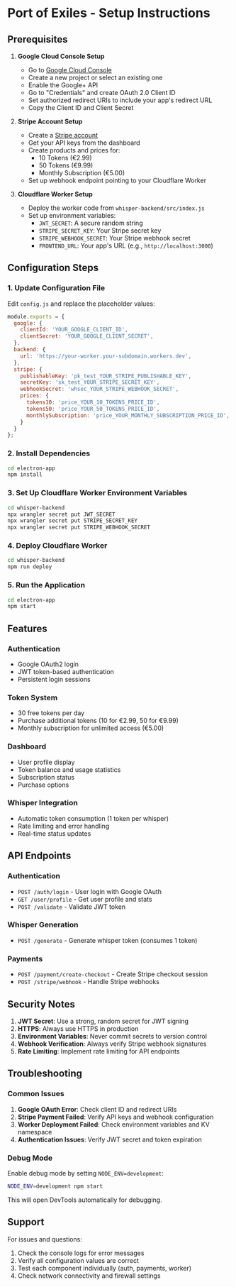 # Port of Exiles - Setup Instructions

## Prerequisites

1. **Google Cloud Console Setup**
   - Go to [Google Cloud Console](https://console.cloud.google.com/)
   - Create a new project or select an existing one
   - Enable the Google+ API
   - Go to "Credentials" and create OAuth 2.0 Client ID
   - Set authorized redirect URIs to include your app's redirect URL
   - Copy the Client ID and Client Secret

2. **Stripe Account Setup**
   - Create a [Stripe account](https://stripe.com/)
   - Get your API keys from the dashboard
   - Create products and prices for:
     - 10 Tokens (€2.99)
     - 50 Tokens (€9.99)
     - Monthly Subscription (€5.00)
   - Set up webhook endpoint pointing to your Cloudflare Worker

3. **Cloudflare Worker Setup**
   - Deploy the worker code from `whisper-backend/src/index.js`
   - Set up environment variables:
     - `JWT_SECRET`: A secure random string
     - `STRIPE_SECRET_KEY`: Your Stripe secret key
     - `STRIPE_WEBHOOK_SECRET`: Your Stripe webhook secret
     - `FRONTEND_URL`: Your app's URL (e.g., `http://localhost:3000`)

## Configuration Steps

### 1. Update Configuration File

Edit `config.js` and replace the placeholder values:

```javascript
module.exports = {
  google: {
    clientId: 'YOUR_GOOGLE_CLIENT_ID',
    clientSecret: 'YOUR_GOOGLE_CLIENT_SECRET',
  },
  backend: {
    url: 'https://your-worker.your-subdomain.workers.dev',
  },
  stripe: {
    publishableKey: 'pk_test_YOUR_STRIPE_PUBLISHABLE_KEY',
    secretKey: 'sk_test_YOUR_STRIPE_SECRET_KEY',
    webhookSecret: 'whsec_YOUR_STRIPE_WEBHOOK_SECRET',
    prices: {
      tokens10: 'price_YOUR_10_TOKENS_PRICE_ID',
      tokens50: 'price_YOUR_50_TOKENS_PRICE_ID',
      monthlySubscription: 'price_YOUR_MONTHLY_SUBSCRIPTION_PRICE_ID',
    }
  }
};
```

### 2. Install Dependencies

```bash
cd electron-app
npm install
```

### 3. Set Up Cloudflare Worker Environment Variables

```bash
cd whisper-backend
npx wrangler secret put JWT_SECRET
npx wrangler secret put STRIPE_SECRET_KEY
npx wrangler secret put STRIPE_WEBHOOK_SECRET
```

### 4. Deploy Cloudflare Worker

```bash
cd whisper-backend
npm run deploy
```

### 5. Run the Application

```bash
cd electron-app
npm start
```

## Features

### Authentication
- Google OAuth2 login
- JWT token-based authentication
- Persistent login sessions

### Token System
- 30 free tokens per day
- Purchase additional tokens (10 for €2.99, 50 for €9.99)
- Monthly subscription for unlimited access (€5.00)

### Dashboard
- User profile display
- Token balance and usage statistics
- Subscription status
- Purchase options

### Whisper Integration
- Automatic token consumption (1 token per whisper)
- Rate limiting and error handling
- Real-time status updates

## API Endpoints

### Authentication
- `POST /auth/login` - User login with Google OAuth
- `GET /user/profile` - Get user profile and stats
- `POST /validate` - Validate JWT token

### Whisper Generation
- `POST /generate` - Generate whisper token (consumes 1 token)

### Payments
- `POST /payment/create-checkout` - Create Stripe checkout session
- `POST /stripe/webhook` - Handle Stripe webhooks

## Security Notes

1. **JWT Secret**: Use a strong, random secret for JWT signing
2. **HTTPS**: Always use HTTPS in production
3. **Environment Variables**: Never commit secrets to version control
4. **Webhook Verification**: Always verify Stripe webhook signatures
5. **Rate Limiting**: Implement rate limiting for API endpoints

## Troubleshooting

### Common Issues

1. **Google OAuth Error**: Check client ID and redirect URIs
2. **Stripe Payment Failed**: Verify API keys and webhook configuration
3. **Worker Deployment Failed**: Check environment variables and KV namespace
4. **Authentication Issues**: Verify JWT secret and token expiration

### Debug Mode

Enable debug mode by setting `NODE_ENV=development`:

```bash
NODE_ENV=development npm start
```

This will open DevTools automatically for debugging.

## Support

For issues and questions:
1. Check the console logs for error messages
2. Verify all configuration values are correct
3. Test each component individually (auth, payments, worker)
4. Check network connectivity and firewall settings
